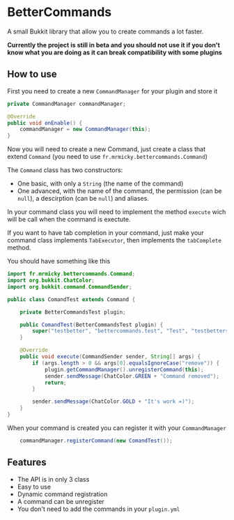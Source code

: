 # BetterCommands
A small Bukkit library that allow you to create commands a lot faster.

**Currently the project is still in beta and you should not use it if you don't know what you are doing as it can break compatibility with some plugins**

## How to use

First you need to create a new `CommandManager` for your plugin and store it
```java
private CommandManager commandManager;

@Override
public void onEnable() {
    commandManager = new CommandManager(this);
}
```

Now you will need to create a new Command, just create a class that extend `Command` (you need to use `fr.mrmicky.bettercommands.Command`)

The `Command` class has two constructors:
* One basic, with only a `String` (the name of the command)
* One advanced, with the name of the command, the permission (can be `null`), a descirption (can be `null`) and aliases.

In your command class you will need to implement the method `execute` wich will be call when the command is exectute.

If you want to have tab completion in your command, just make your command class implements `TabExecutor`, then implements the `tabComplete` method.

You should have something like this
```java
import fr.mrmicky.bettercommands.Command;
import org.bukkit.ChatColor;
import org.bukkit.command.CommandSender;

public class ComandTest extends Command {

    private BetterCommandsTest plugin;

    public ComandTest(BetterCommandsTest plugin) {
        super("testbetter", "bettercommands.test", "Test", "testbetters");
    }

    @Override
    public void execute(CommandSender sender, String[] args) {
        if (args.length > 0 && args[0].equalsIgnoreCase("remove")) {
            plugin.getCommandManager().unregisterCommand(this);
            sender.sendMessage(ChatColor.GREEN + "Command removed");
            return;
        }

        sender.sendMessage(ChatColor.GOLD + "It's work =)");
    }
}
```

When your command is created you can register it with your `CommandManager`
```java
    commandManager.registerCommand(new ComandTest());
```

## Features
* The API is in only 3 class
* Easy to use
* Dynamic command registration
* A command can be unregister
* You don't need to add the commands in your `plugin.yml`
